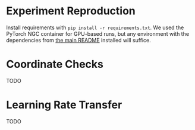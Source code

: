 # Experiment Reproduction

Install requirements with `pip install -r requirements.txt`. We used the PyTorch NGC container for GPU-based runs, but any environment with the dependencies from [the main README](https://github.com/EleutherAI/nanoGPT-mup?tab=readme-ov-file#install) installed will suffice.


# Coordinate Checks

TODO

# Learning Rate Transfer

TODO